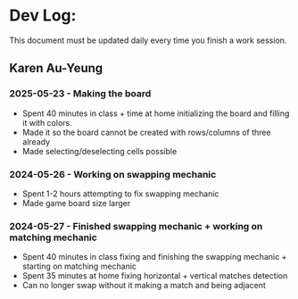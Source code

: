 # Dev Log:

This document must be updated daily every time you finish a work session.

## Karen Au-Yeung

### 2025-05-23 - Making the board
* Spent 40 minutes in class + time at home initializing the board and filling it with colors.
* Made it so the board cannot be created with rows/columns of three already
* Made selecting/deselecting cells possible

### 2024-05-26 - Working on swapping mechanic
* Spent 1-2 hours attempting to fix swapping mechanic
* Made game board size larger

### 2024-05-27 - Finished swapping mechanic + working on matching mechanic
* Spent 40 minutes in class fixing and finishing the swapping mechanic + starting on matching mechanic
* Spent 35 minutes at home fixing horizontal + vertical matches detection
* Can no longer swap without it making a match and being adjacent
